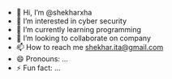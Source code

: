 - 👋 Hi, I’m @shekharxha
- 👀 I’m interested in cyber security
- 🌱 I’m currently learning programming
- 💞️ I’m looking to collaborate on company
- 📫 How to reach me shekhar.ita@gmail.com
- 😄 Pronouns: ...
- ⚡ Fun fact: ...

<!---
shekharxha/shekharxha is a ✨ special ✨ repository because its `README.md` (this file) appears on your GitHub profile.
You can click the Preview link to take a look at your changes.
--->
